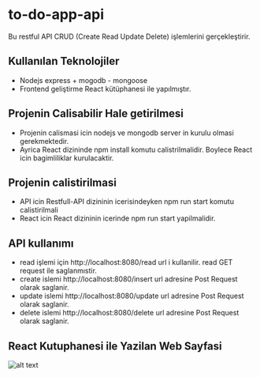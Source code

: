 # to-do-app-api
Bu restful API CRUD (Create Read Update Delete) işlemlerini gerçekleştirir.

## Kullanılan Teknolojiler 
- Nodejs express + mogodb - mongoose 
- Frontend geliştirme React kütüphanesi ile yapılmıştır.

## Projenin Calisabilir Hale getirilmesi 
- Projenin calismasi icin nodejs ve mongodb server in kurulu olmasi gerekmektedir.
- Ayrica React dizininde npm install komutu calistrilmalidir. Boylece React icin bagimliliklar kurulacaktir.

## Projenin calistirilmasi 
- API icin Restfull-API dizininin icerisindeyken npm run start komutu calistirilmali
- React icin React dizininin icerinde npm run start yapilmalidir.


## API kullanımı 
- read işlemi için http://localhost:8080/read url i kullanilir. read GET request ile saglanmıstir.
- create islemi http://localhost:8080/insert url adresine Post Request olarak saglanir.
- update islemi http://localhost:8080/update url adresine Post Request olarak saglanir.
- delete islemi http://localhost:8080/delete url adresine Post Request olarak saglanir.

## React Kutuphanesi ile Yazilan Web Sayfasi 
![alt text](https://github.com/berkayefeozcan/to-do-list-api/blob/main/WebGorunum.png)

